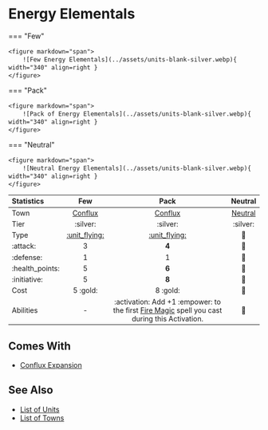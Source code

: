 # Energy Elementals

=== "Few"

    <figure markdown="span">
        ![Few Energy Elementals](../assets/units-blank-silver.webp){ width="340" align=right }
    </figure>

=== "Pack"

    <figure markdown="span">
        ![Pack of Energy Elementals](../assets/units-blank-silver.webp){ width="340" align=right }
    </figure>

=== "Neutral"

    <figure markdown="span">
        ![Neutral Energy Elementals](../assets/units-blank-silver.webp){ width="340" align=right }
    </figure>


| Statistics | Few | Pack | Neutral |
| :--- | :---: | :---: | :---: |
| Town | [Conflux](../towns/conflux.md) | [Conflux](../towns/conflux.md) | [Neutral](../towns/neutral.md) |
| Tier | :silver: | :silver: | :silver: |
| Type | [:unit_flying:](../keywords/flying_unit.md) | [:unit_flying:](../keywords/flying_unit.md) | 🚧 |
| :attack: | 3 | **4** | 🚧 |
| :defense: | 1 | 1 | 🚧 |
| :health_points: | 5 | **6** | 🚧 |
| :initiative: | 5 | **8** | 🚧 |
| Cost | 5 :gold: | 8 :gold: | 🚧 |
| Abilities | - | :activation: Add +1 :empower: to the first [Fire Magic](../spells/school_of_fire_magic.md) spell you cast during this Activation. | 🚧 |


## Comes With

- [Conflux Expansion](../content/conflux_expansion.md)


## See Also

- [List of Units](index.md)
- [List of Towns](../towns/index.md)